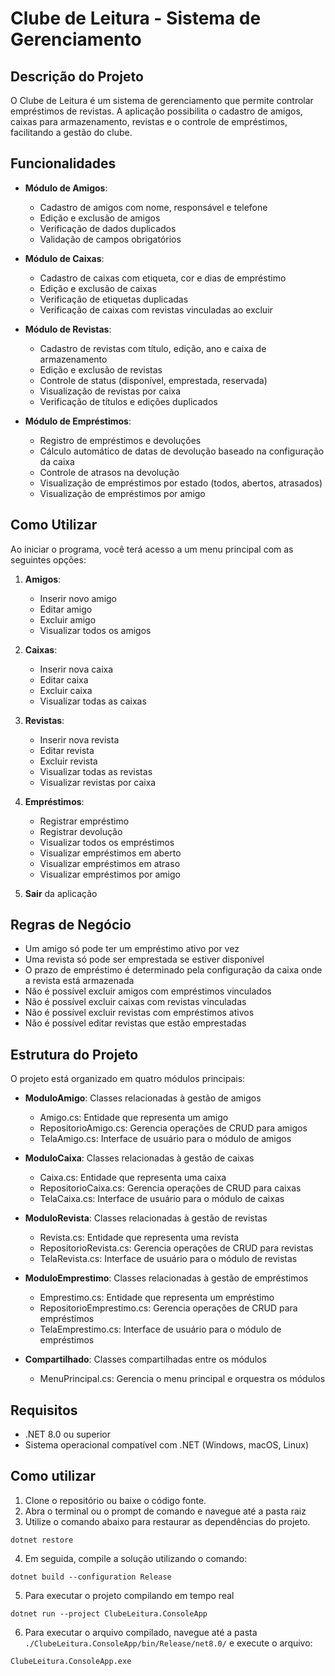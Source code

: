 # Clube de Leitura - Sistema de Gerenciamento

## Descrição do Projeto

O Clube de Leitura é um sistema de gerenciamento que permite controlar empréstimos de revistas. A aplicação possibilita o cadastro de amigos, caixas para armazenamento, revistas e o controle de empréstimos, facilitando a gestão do clube.

## Funcionalidades

- **Módulo de Amigos**:

  - Cadastro de amigos com nome, responsável e telefone
  - Edição e exclusão de amigos
  - Verificação de dados duplicados
  - Validação de campos obrigatórios

- **Módulo de Caixas**:

  - Cadastro de caixas com etiqueta, cor e dias de empréstimo
  - Edição e exclusão de caixas
  - Verificação de etiquetas duplicadas
  - Verificação de caixas com revistas vinculadas ao excluir

- **Módulo de Revistas**:

  - Cadastro de revistas com título, edição, ano e caixa de armazenamento
  - Edição e exclusão de revistas
  - Controle de status (disponível, emprestada, reservada)
  - Visualização de revistas por caixa
  - Verificação de títulos e edições duplicados

- **Módulo de Empréstimos**:
  - Registro de empréstimos e devoluções
  - Cálculo automático de datas de devolução baseado na configuração da caixa
  - Controle de atrasos na devolução
  - Visualização de empréstimos por estado (todos, abertos, atrasados)
  - Visualização de empréstimos por amigo

## Como Utilizar

Ao iniciar o programa, você terá acesso a um menu principal com as seguintes opções:

1. **Amigos**:

   - Inserir novo amigo
   - Editar amigo
   - Excluir amigo
   - Visualizar todos os amigos

2. **Caixas**:

   - Inserir nova caixa
   - Editar caixa
   - Excluir caixa
   - Visualizar todas as caixas

3. **Revistas**:

   - Inserir nova revista
   - Editar revista
   - Excluir revista
   - Visualizar todas as revistas
   - Visualizar revistas por caixa

4. **Empréstimos**:

   - Registrar empréstimo
   - Registrar devolução
   - Visualizar todos os empréstimos
   - Visualizar empréstimos em aberto
   - Visualizar empréstimos em atraso
   - Visualizar empréstimos por amigo

5. **Sair** da aplicação

## Regras de Negócio

- Um amigo só pode ter um empréstimo ativo por vez
- Uma revista só pode ser emprestada se estiver disponível
- O prazo de empréstimo é determinado pela configuração da caixa onde a revista está armazenada
- Não é possível excluir amigos com empréstimos vinculados
- Não é possível excluir caixas com revistas vinculadas
- Não é possível excluir revistas com empréstimos ativos
- Não é possível editar revistas que estão emprestadas

## Estrutura do Projeto

O projeto está organizado em quatro módulos principais:

- **ModuloAmigo**: Classes relacionadas à gestão de amigos

  - Amigo.cs: Entidade que representa um amigo
  - RepositorioAmigo.cs: Gerencia operações de CRUD para amigos
  - TelaAmigo.cs: Interface de usuário para o módulo de amigos

- **ModuloCaixa**: Classes relacionadas à gestão de caixas

  - Caixa.cs: Entidade que representa uma caixa
  - RepositorioCaixa.cs: Gerencia operações de CRUD para caixas
  - TelaCaixa.cs: Interface de usuário para o módulo de caixas

- **ModuloRevista**: Classes relacionadas à gestão de revistas

  - Revista.cs: Entidade que representa uma revista
  - RepositorioRevista.cs: Gerencia operações de CRUD para revistas
  - TelaRevista.cs: Interface de usuário para o módulo de revistas

- **ModuloEmprestimo**: Classes relacionadas à gestão de empréstimos

  - Emprestimo.cs: Entidade que representa um empréstimo
  - RepositorioEmprestimo.cs: Gerencia operações de CRUD para empréstimos
  - TelaEmprestimo.cs: Interface de usuário para o módulo de empréstimos

- **Compartilhado**: Classes compartilhadas entre os módulos
  - MenuPrincipal.cs: Gerencia o menu principal e orquestra os módulos

## Requisitos

- .NET 8.0 ou superior
- Sistema operacional compatível com .NET (Windows, macOS, Linux)

## Como utilizar

1. Clone o repositório ou baixe o código fonte.
2. Abra o terminal ou o prompt de comando e navegue até a pasta raiz
3. Utilize o comando abaixo para restaurar as dependências do projeto.

```
dotnet restore
```

4. Em seguida, compile a solução utilizando o comando:

```
dotnet build --configuration Release
```

5. Para executar o projeto compilando em tempo real

```
dotnet run --project ClubeLeitura.ConsoleApp
```

6. Para executar o arquivo compilado, navegue até a pasta `./ClubeLeitura.ConsoleApp/bin/Release/net8.0/` e execute o arquivo:

```
ClubeLeitura.ConsoleApp.exe
```
